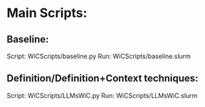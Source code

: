 # Main Scripts:
## Baseline: 
Script: WiCScripts/baseline.py
Run: WiCScripts/baseline.slurm
## Definition/Definition+Context techniques: 
Script: WiCScripts/LLMsWiC.py
Run: WiCScripts/LLMsWiC.slurm

